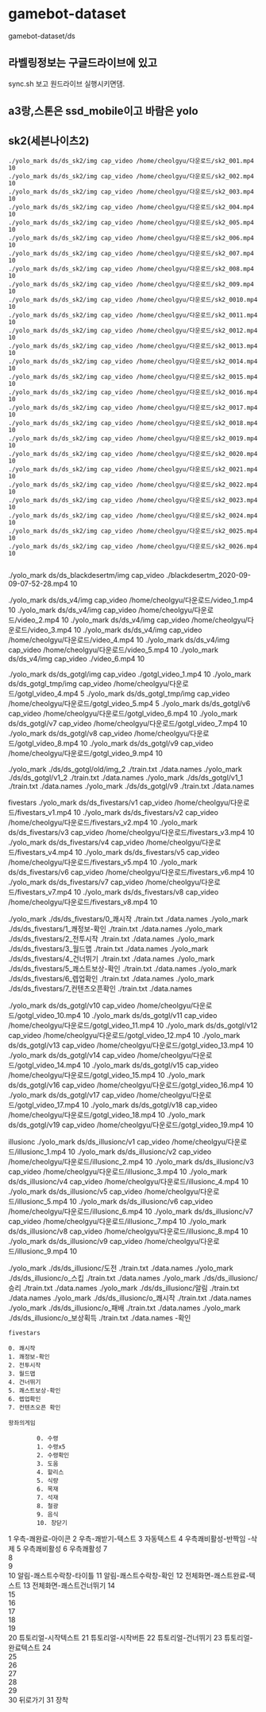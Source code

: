 # gamebot-dataset

gamebot-dataset/ds

## 라벨링정보는 구글드라이브에 있고
sync.sh 보고 원드라이브 실행시키면댐.

## a3랑,스톤은 ssd_mobile이고 바람은 yolo 
## sk2(세븐나이츠2) 
```
./yolo_mark ds/ds_sk2/img cap_video /home/cheolgyu/다운로드/sk2_001.mp4 10
./yolo_mark ds/ds_sk2/img cap_video /home/cheolgyu/다운로드/sk2_002.mp4 10
./yolo_mark ds/ds_sk2/img cap_video /home/cheolgyu/다운로드/sk2_003.mp4 10
./yolo_mark ds/ds_sk2/img cap_video /home/cheolgyu/다운로드/sk2_004.mp4 10
./yolo_mark ds/ds_sk2/img cap_video /home/cheolgyu/다운로드/sk2_005.mp4 10
./yolo_mark ds/ds_sk2/img cap_video /home/cheolgyu/다운로드/sk2_006.mp4 10
./yolo_mark ds/ds_sk2/img cap_video /home/cheolgyu/다운로드/sk2_007.mp4 10
./yolo_mark ds/ds_sk2/img cap_video /home/cheolgyu/다운로드/sk2_008.mp4 10
./yolo_mark ds/ds_sk2/img cap_video /home/cheolgyu/다운로드/sk2_009.mp4 10
./yolo_mark ds/ds_sk2/img cap_video /home/cheolgyu/다운로드/sk2_0010.mp4 10
./yolo_mark ds/ds_sk2/img cap_video /home/cheolgyu/다운로드/sk2_0011.mp4 10
./yolo_mark ds/ds_sk2/img cap_video /home/cheolgyu/다운로드/sk2_0012.mp4 10
./yolo_mark ds/ds_sk2/img cap_video /home/cheolgyu/다운로드/sk2_0013.mp4 10
./yolo_mark ds/ds_sk2/img cap_video /home/cheolgyu/다운로드/sk2_0014.mp4 10
./yolo_mark ds/ds_sk2/img cap_video /home/cheolgyu/다운로드/sk2_0015.mp4 10
./yolo_mark ds/ds_sk2/img cap_video /home/cheolgyu/다운로드/sk2_0016.mp4 10
./yolo_mark ds/ds_sk2/img cap_video /home/cheolgyu/다운로드/sk2_0017.mp4 10
./yolo_mark ds/ds_sk2/img cap_video /home/cheolgyu/다운로드/sk2_0018.mp4 10
./yolo_mark ds/ds_sk2/img cap_video /home/cheolgyu/다운로드/sk2_0019.mp4 10
./yolo_mark ds/ds_sk2/img cap_video /home/cheolgyu/다운로드/sk2_0020.mp4 10
./yolo_mark ds/ds_sk2/img cap_video /home/cheolgyu/다운로드/sk2_0021.mp4 10
./yolo_mark ds/ds_sk2/img cap_video /home/cheolgyu/다운로드/sk2_0022.mp4 10
./yolo_mark ds/ds_sk2/img cap_video /home/cheolgyu/다운로드/sk2_0023.mp4 10
./yolo_mark ds/ds_sk2/img cap_video /home/cheolgyu/다운로드/sk2_0024.mp4 10
./yolo_mark ds/ds_sk2/img cap_video /home/cheolgyu/다운로드/sk2_0025.mp4 10
./yolo_mark ds/ds_sk2/img cap_video /home/cheolgyu/다운로드/sk2_0026.mp4 10


```
./yolo_mark ds/ds_blackdesertm/img cap_video ./blackdesertm_2020-09-09-07-52-28.mp4 10

./yolo_mark ds/ds_v4/img cap_video /home/cheolgyu/다운로드/video_1.mp4 10
./yolo_mark ds/ds_v4/img cap_video /home/cheolgyu/다운로드/video_2.mp4 10
./yolo_mark ds/ds_v4/img cap_video /home/cheolgyu/다운로드/video_3.mp4 10
./yolo_mark ds/ds_v4/img cap_video /home/cheolgyu/다운로드/video_4.mp4 10
./yolo_mark ds/ds_v4/img cap_video /home/cheolgyu/다운로드/video_5.mp4 10
./yolo_mark ds/ds_v4/img cap_video ./video_6.mp4 10


./yolo_mark ds/ds_gotgl/img cap_video ./gotgl_video_1.mp4 10
./yolo_mark ds/ds_gotgl_tmp/img cap_video /home/cheolgyu/다운로드/gotgl_video_4.mp4  5
./yolo_mark ds/ds_gotgl_tmp/img cap_video /home/cheolgyu/다운로드/gotgl_video_5.mp4  5
./yolo_mark ds/ds_gotgl/v6 cap_video /home/cheolgyu/다운로드/gotgl_video_6.mp4 10
./yolo_mark ds/ds_gotgl/v7 cap_video /home/cheolgyu/다운로드/gotgl_video_7.mp4 10
./yolo_mark ds/ds_gotgl/v8 cap_video /home/cheolgyu/다운로드/gotgl_video_8.mp4 10
./yolo_mark ds/ds_gotgl/v9 cap_video /home/cheolgyu/다운로드/gotgl_video_9.mp4 10

./yolo_mark ./ds/ds_gotgl/old/img_2 ./train.txt ./data.names
./yolo_mark ./ds/ds_gotgl/v1_2 ./train.txt ./data.names
./yolo_mark ./ds/ds_gotgl/v1_1 ./train.txt ./data.names
./yolo_mark ./ds/ds_gotgl/v9 ./train.txt ./data.names

fivestars
./yolo_mark ds/ds_fivestars/v1 cap_video /home/cheolgyu/다운로드/fivestars_v1.mp4 10
./yolo_mark ds/ds_fivestars/v2 cap_video /home/cheolgyu/다운로드/fivestars_v2.mp4 10
./yolo_mark ds/ds_fivestars/v3 cap_video /home/cheolgyu/다운로드/fivestars_v3.mp4 10
./yolo_mark ds/ds_fivestars/v4 cap_video /home/cheolgyu/다운로드/fivestars_v4.mp4 10
./yolo_mark ds/ds_fivestars/v5 cap_video /home/cheolgyu/다운로드/fivestars_v5.mp4 10
./yolo_mark ds/ds_fivestars/v6 cap_video /home/cheolgyu/다운로드/fivestars_v6.mp4 10
./yolo_mark ds/ds_fivestars/v7 cap_video /home/cheolgyu/다운로드/fivestars_v7.mp4 10
./yolo_mark ds/ds_fivestars/v8 cap_video /home/cheolgyu/다운로드/fivestars_v8.mp4 10

./yolo_mark ./ds/ds_fivestars/0_쾌시작 ./train.txt ./data.names
./yolo_mark ./ds/ds_fivestars/1_쾌정보-확인 ./train.txt ./data.names
./yolo_mark ./ds/ds_fivestars/2_전투시작 ./train.txt ./data.names
./yolo_mark ./ds/ds_fivestars/3_월드맵 ./train.txt ./data.names
./yolo_mark ./ds/ds_fivestars/4_건너뛰기 ./train.txt ./data.names
./yolo_mark ./ds/ds_fivestars/5_쾌스트보상-확인 ./train.txt ./data.names
./yolo_mark ./ds/ds_fivestars/6_렙업확인 ./train.txt ./data.names
./yolo_mark ./ds/ds_fivestars/7_컨텐츠오픈확인 ./train.txt ./data.names

./yolo_mark ds/ds_gotgl/v10 cap_video /home/cheolgyu/다운로드/gotgl_video_10.mp4 10
./yolo_mark ds/ds_gotgl/v11 cap_video /home/cheolgyu/다운로드/gotgl_video_11.mp4 10
./yolo_mark ds/ds_gotgl/v12 cap_video /home/cheolgyu/다운로드/gotgl_video_12.mp4 10
./yolo_mark ds/ds_gotgl/v13 cap_video /home/cheolgyu/다운로드/gotgl_video_13.mp4 10
./yolo_mark ds/ds_gotgl/v14 cap_video /home/cheolgyu/다운로드/gotgl_video_14.mp4 10
./yolo_mark ds/ds_gotgl/v15 cap_video /home/cheolgyu/다운로드/gotgl_video_15.mp4 10
./yolo_mark ds/ds_gotgl/v16 cap_video /home/cheolgyu/다운로드/gotgl_video_16.mp4 10
./yolo_mark ds/ds_gotgl/v17 cap_video /home/cheolgyu/다운로드/gotgl_video_17.mp4 10
./yolo_mark ds/ds_gotgl/v18 cap_video /home/cheolgyu/다운로드/gotgl_video_18.mp4 10
./yolo_mark ds/ds_gotgl/v19 cap_video /home/cheolgyu/다운로드/gotgl_video_19.mp4 10

illusionc
./yolo_mark ds/ds_illusionc/v1 cap_video /home/cheolgyu/다운로드/illusionc_1.mp4 10
./yolo_mark ds/ds_illusionc/v2 cap_video /home/cheolgyu/다운로드/illusionc_2.mp4 10
./yolo_mark ds/ds_illusionc/v3 cap_video /home/cheolgyu/다운로드/illusionc_3.mp4 10
./yolo_mark ds/ds_illusionc/v4 cap_video /home/cheolgyu/다운로드/illusionc_4.mp4 10
./yolo_mark ds/ds_illusionc/v5 cap_video /home/cheolgyu/다운로드/illusionc_5.mp4 10
./yolo_mark ds/ds_illusionc/v6 cap_video /home/cheolgyu/다운로드/illusionc_6.mp4 10
./yolo_mark ds/ds_illusionc/v7 cap_video /home/cheolgyu/다운로드/illusionc_7.mp4 10
./yolo_mark ds/ds_illusionc/v8 cap_video /home/cheolgyu/다운로드/illusionc_8.mp4 10
./yolo_mark ds/ds_illusionc/v9 cap_video /home/cheolgyu/다운로드/illusionc_9.mp4 10

./yolo_mark ./ds/ds_illusionc/도전 ./train.txt ./data.names
./yolo_mark ./ds/ds_illusionc/o_스킵 ./train.txt ./data.names
./yolo_mark ./ds/ds_illusionc/승리 ./train.txt ./data.names
./yolo_mark ./ds/ds_illusionc/알림 ./train.txt ./data.names
./yolo_mark ./ds/ds_illusionc/o_쾌시작 ./train.txt ./data.names
./yolo_mark ./ds/ds_illusionc/o_패배 ./train.txt ./data.names
./yolo_mark ./ds/ds_illusionc/o_보상획득 ./train.txt ./data.names
-확인
```
fivestars

0. 쾌시작
1. 쾌정보-확인
2. 전투시작
3. 월드맵
4. 건너뛰기
5. 쾌스트보상-확인
6. 렙업확인
7. 컨텐츠오픈 확인

```







```
왕좌의게임

        0. 수령 
        1. 수령x5
        2. 수령확인
        3. 도움
        4. 할리스
        5. 식량
        6. 목재
        7. 석재
        8. 철광
        9. 음식
        10. 창닫기
```


1	우측-쾌완료-아이콘
2	우측-쾌받기-텍스트
3	자동텍스트
4	우측쾌비활성-반짝임 -삭제
5	우측쾌비활성
6	우측쾌활성
7	
8	
9	
10	알림-쾌스트수락창-타이틀
11	알림-쾌스트수락창-확인
12	전체화면-쾌스트완료-텍스트
13	전체화면-쾌스트건너뛰기
14	
15	
16	
17	
18	
19	
20	튜토리얼-시작텍스트
21	튜토리얼-시작버튼
22	튜토리얼-건너뛰기
23	튜토리얼-완료텍스트
24	
25	
26	
27	
28	
29	
30	뒤로가기
31	장착
